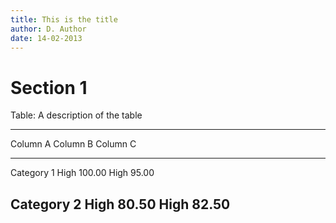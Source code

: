 ```yaml
---
title: This is the title
author: D. Author
date: 14-02-2013
---
```


# Section 1

Table: A description of the table

--------------------------------
Column A    Column B      Column 
                               C
---------  ----------  ---------
Category 1    High        100.00
High         95.00

Category 2    High         80.50
High         82.50
--------------------------------
